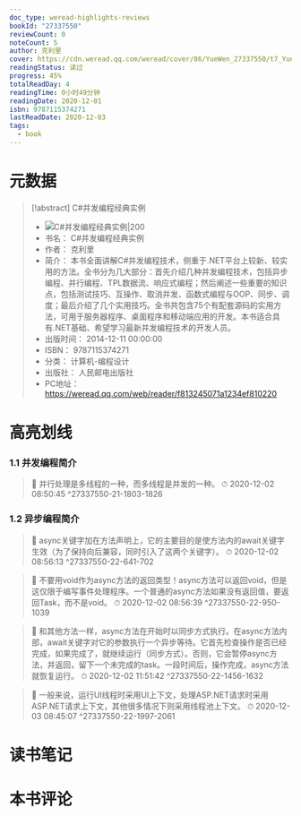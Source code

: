 ```yaml
---
doc_type: weread-highlights-reviews
bookId: "27337550"
reviewCount: 0
noteCount: 5
author: 克利里
cover: https://cdn.weread.qq.com/weread/cover/86/YueWen_27337550/t7_YueWen_27337550.jpg
readingStatus: 读过
progress: 45%
totalReadDay: 4
readingTime: 0小时49分钟
readingDate: 2020-12-01
isbn: 9787115374271
lastReadDate: 2020-12-03
tags:
  - book
---
```

# 元数据
> [!abstract] C#并发编程经典实例
> - ![ C#并发编程经典实例|200](https://cdn.weread.qq.com/weread/cover/86/YueWen_27337550/t7_YueWen_27337550.jpg)
> - 书名： C#并发编程经典实例
> - 作者： 克利里
> - 简介： 本书全面讲解C#并发编程技术，侧重于.NET平台上较新、较实用的方法。全书分为几大部分：首先介绍几种并发编程技术，包括异步编程、并行编程、TPL数据流、响应式编程；然后阐述一些重要的知识点，包括测试技巧、互操作、取消并发、函数式编程与OOP、同步、调度；最后介绍了几个实用技巧。全书共包含75个有配套源码的实用方法，可用于服务器程序、桌面程序和移动端应用的开发。本书适合具有.NET基础、希望学习最新并发编程技术的开发人员。
> - 出版时间： 2014-12-11 00:00:00
> - ISBN： 9787115374271
> - 分类： 计算机-编程设计
> - 出版社： 人民邮电出版社
> - PC地址：https://weread.qq.com/web/reader/f813245071a1234ef810220

# 高亮划线

### 1.1 并发编程简介

> 📌 并行处理是多线程的一种，而多线程是并发的一种。 
> ⏱ 2020-12-02 08:50:45 ^27337550-21-1803-1826

### 1.2 异步编程简介

> 📌 async关键字加在方法声明上，它的主要目的是使方法内的await关键字生效（为了保持向后兼容，同时引入了这两个关键字）。 
> ⏱ 2020-12-02 08:56:13 ^27337550-22-641-702

> 📌 不要用void作为async方法的返回类型！async方法可以返回void，但是这仅限于编写事件处理程序。一个普通的async方法如果没有返回值，要返回Task，而不是void。 
> ⏱ 2020-12-02 08:56:39 ^27337550-22-950-1039

> 📌 和其他方法一样，async方法在开始时以同步方式执行。在async方法内部，await关键字对它的参数执行一个异步等待。它首先检查操作是否已经完成，如果完成了，就继续运行（同步方式）。否则，它会暂停async方法，并返回，留下一个未完成的task。一段时间后，操作完成，async方法就恢复运行。 
> ⏱ 2020-12-02 11:51:42 ^27337550-22-1456-1632

> 📌 一般来说，运行UI线程时采用UI上下文，处理ASP.NET请求时采用ASP.NET请求上下文，其他很多情况下则采用线程池上下文。 
> ⏱ 2020-12-03 08:45:07 ^27337550-22-1997-2061

# 读书笔记

# 本书评论

